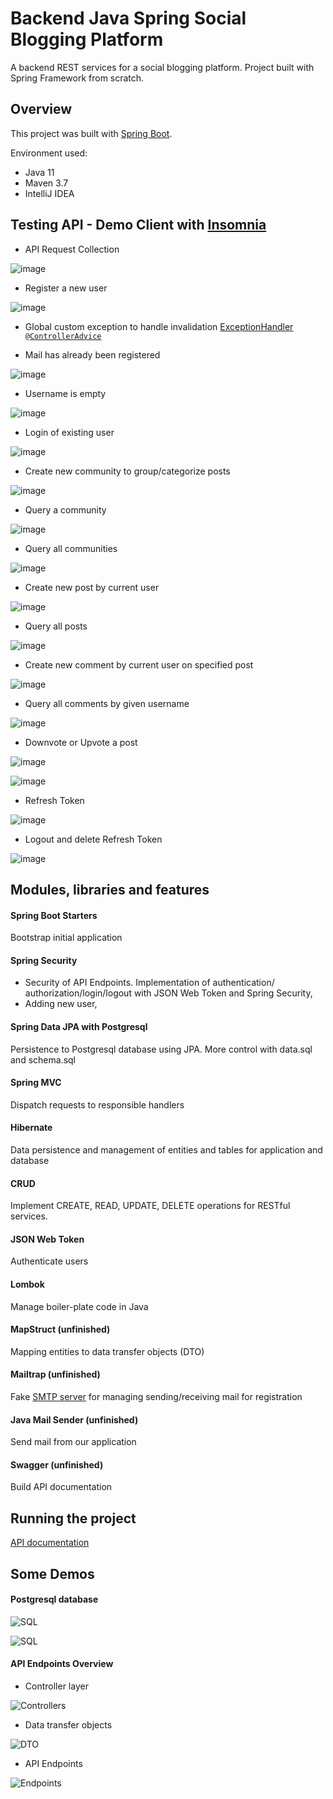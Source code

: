 # Backend Java Spring Social Blogging Platform 

A backend REST services for a social blogging platform. Project built with Spring Framework from scratch.

## Overview

This project was built with [Spring Boot](https://spring.io/projects/spring-boot).

Environment used:

* Java 11
* Maven 3.7
* IntelliJ IDEA

## Testing API - Demo Client with [Insomnia](https://insomnia.rest/)

* API Request Collection

![image](https://github.com/namphuong2217/Social-Blogging/blob/main/documentation/000%20API%20Collection.png)

* Register a new user

![image](https://github.com/namphuong2217/Social-Blogging/blob/main/documentation/001%20Register.png)

* Global custom exception to handle invalidation [ExceptionHandler ``@ControllerAdvice``](https://github.com/namphuong2217/Social-Blogging-Platform/tree/main/src/main/java/com/personalproject/socialbloggingplatform/exception)

* Mail has already been registered

![image](https://github.com/namphuong2217/Social-Blogging-Platform/blob/main/documentation/001%20Not%20unique%20mail.png)

* Username is empty

![image](https://github.com/namphuong2217/Social-Blogging-Platform/blob/main/documentation/001%20Register%20Request%20name%20empty.png)

* Login of existing user 

![image](https://github.com/namphuong2217/Social-Blogging/blob/main/documentation/002%20Login.png)

* Create new community to group/categorize posts

![image](https://github.com/namphuong2217/Social-Blogging/blob/main/documentation/003%20Create%20Community.png)

* Query a community

![image](https://github.com/namphuong2217/Social-Blogging/blob/main/documentation/003%20Query%20A%20Community.png)

* Query all communities

![image](https://github.com/namphuong2217/Social-Blogging/blob/main/documentation/004%20Query%20All%20Communities.png)

* Create new post by current user

![image](https://github.com/namphuong2217/Social-Blogging/blob/main/documentation/004%20Create%20a%20post.png)

* Query all posts

![image](https://github.com/namphuong2217/Social-Blogging/blob/main/documentation/006%20Query%20All%20Posts.png)

* Create new comment by current user on specified post

![image](https://github.com/namphuong2217/Social-Blogging/blob/main/documentation/007%20Create%20A%20Comment.png)

* Query all comments by given username

![image](https://github.com/namphuong2217/Social-Blogging/blob/main/documentation/007%20Query%20Comment%20by%20Username.png)

* Downvote or Upvote a post

![image](https://github.com/namphuong2217/Social-Blogging/blob/main/documentation/008%20Vote%20A%20Post.png)

![image](https://github.com/namphuong2217/Social-Blogging/blob/main/documentation/008%20Vote%20A%20Post%20Query%20Post.png)

* Refresh Token

![image](https://github.com/namphuong2217/Social-Blogging/blob/main/documentation/009%20Refresh%20TOken.png)

* Logout and delete Refresh Token

![image](https://github.com/namphuong2217/Social-Blogging/blob/main/documentation/009%20Logout%20RefreshToken%20deleted.png)

## Modules, libraries and features

#### Spring Boot Starters
Bootstrap initial application

#### Spring Security
* Security of API Endpoints. Implementation of authentication/ authorization/login/logout with JSON Web Token and Spring Security, 
* Adding new user,

#### Spring Data JPA with Postgresql
Persistence to Postgresql database using JPA. More control with data.sql and schema.sql

#### Spring MVC
Dispatch requests to responsible handlers

#### Hibernate
Data persistence and management of entities and tables for application and database

#### CRUD 
Implement CREATE, READ, UPDATE, DELETE operations for RESTful services.

#### JSON Web Token 
Authenticate users

#### Lombok
Manage boiler-plate code in Java

#### MapStruct (unfinished)
Mapping entities to data transfer objects (DTO)

#### Mailtrap (unfinished)
Fake [SMTP server](https://mailtrap.io/) for managing sending/receiving mail for registration

#### Java Mail Sender (unfinished)
Send mail from our application

#### Swagger (unfinished)
Build API documentation

## Running the project

[API documentation](https://backend-reddit-heroku.herokuapp.com/swagger-ui.html)

## Some Demos

#### Postgresql database

![SQL](https://github.com/namphuong2217/Social-Blogging-Platform/blob/main/documentation/011%20SQL%20Pgadmin%201.png)

![SQL](https://github.com/namphuong2217/Social-Blogging-Platform/blob/main/documentation/011%20SQL%20Pgadmin.png)

#### API Endpoints Overview

* Controller layer

![Controllers](https://github.com/namphuong2217/Backend-JavaSpring-Reddit/blob/main/src/main/resources/images/Screenshot%20from%202020-11-13%2009-51-04.png)

* Data transfer objects

![DTO](https://github.com/namphuong2217/Backend-JavaSpring-Reddit/blob/main/src/main/resources/images/Screenshot%20from%202020-11-13%2009-51-13.png)

* API Endpoints

![Endpoints](https://github.com/namphuong2217/Social-Blogging-Platform/blob/main/documentation/010%20API%20Endpoints.png)


